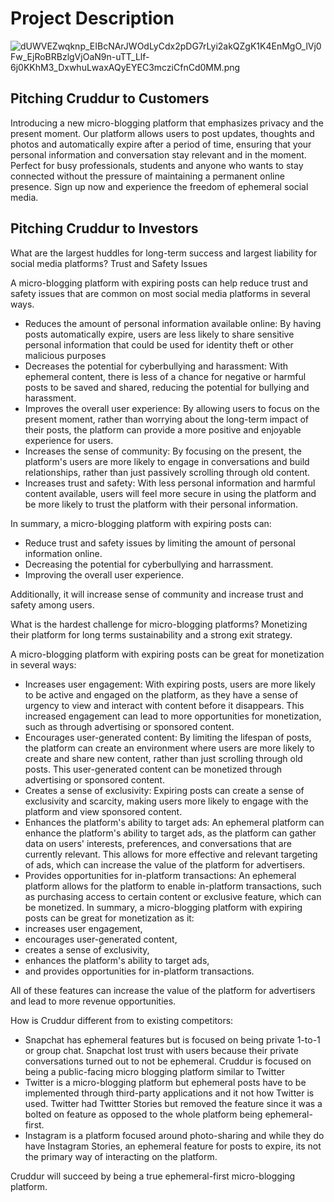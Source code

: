 # Project Description

![dUWVEZwqknp_EIBcNArJWOdLyCdx2pDG7rLyi2akQZgK1K4EnMgO_lVj0Fw_EjRoBRBzlgVjOaN9n-uTT_Llf-6j0KKhM3_DxwhuLwaxAQyEYEC3mcziCfnCd0MM.png](..%2F..%2F..%2FLibrary%2FGroup%20Containers%2Fgroup.com.apple.notes%2Ftmp%2FHardLinkURLTemp%2F18D72A21-2C13-4BE3-9F7D-01F1C34AF4CB%2F-62135769600%2FdUWVEZwqknp_EIBcNArJWOdLyCdx2pDG7rLyi2akQZgK1K4EnMgO_lVj0Fw_EjRoBRBzlgVjOaN9n-uTT_Llf-6j0KKhM3_DxwhuLwaxAQyEYEC3mcziCfnCd0MM.png)

## Pitching Cruddur to Customers
 Introducing a new micro-blogging platform that emphasizes privacy and the present moment. 
 Our platform allows users to post updates, thoughts and photos and automatically expire after a period of time, ensuring that your personal information and conversation stay relevant and in the moment.
 Perfect for busy professionals, students and anyone who wants to stay connected without the pressure of maintaining a permanent online presence.
 Sign up now and experience the freedom of ephemeral social media.

## Pitching Cruddur to Investors
  What are the largest huddles for long-term success and largest liability for social media platforms? Trust and Safety Issues

  A micro-blogging platform with expiring posts can help reduce trust and safety issues that are common on most social media platforms in several ways.
  * Reduces the amount of personal information available online: By having posts automatically expire, users are less likely to share sensitive personal information that could be used for identity theft or other malicious purposes
  * Decreases the potential for cyberbullying and harassment: With ephemeral content, there is less of a chance for negative or harmful posts to be saved and shared, reducing the potential for bullying and harassment.
  * Improves the overall user experience: By allowing users to focus on the present moment, rather than worrying about the long-term impact of their posts, the platform can provide a more positive and enjoyable experience for users.
  * Increases the sense of community: By focusing on the present, the platform's users are more likely to engage in conversations and build relationships, rather than just passively scrolling through old content.
  * Increases trust and safety: With less personal information and harmful content available, users will feel more secure in using the platform and be more likely to trust the platform with their personal information.

  In summary, a micro-blogging platform with expiring posts can:
   * Reduce trust and safety issues by limiting the amount of personal information online.
   * Decreasing the potential for cyberbullying and harrassment.
   * Improving the overall user experience.

  Additionally, it will increase sense of community and increase trust and safety among users.

  What is the hardest challenge for micro-blogging platforms? Monetizing their platform for long terms sustainability and a strong exit strategy.

  A micro-blogging platform with expiring posts can be great for monetization in several ways:
  * Increases user engagement: With expiring posts, users are more likely to be active and engaged on the platform, as they have a sense of urgency to view and interact with content before it disappears. This increased engagement can lead to more opportunities for monetization, such as through advertising or sponsored content.
  * Encourages user-generated content: By limiting the lifespan of posts, the platform can create an environment where users are more likely to create and share new content, rather than just scrolling through old posts. This user-generated content can be monetized through advertising or sponsored content.
  * Creates a sense of exclusivity: Expiring posts can create a sense of exclusivity and scarcity, making users more likely to engage with the platform and view sponsored content.
  * Enhances the platform's ability to target ads: An ephemeral platform can enhance the platform's ability to target ads, as the platform can gather data on users' interests, preferences, and conversations that are currently relevant. This allows for more effective and relevant targeting of ads, which can increase the value of the platform for advertisers.
  * Provides opportunities for in-platform transactions: An ephemeral platform allows for the platform to enable in-platform transactions, such as purchasing access to certain content or exclusive feature, which can be monetized.
  In summary, a micro-blogging platform with expiring posts can be great for monetization as it:
  * increases user engagement, 
  * encourages user-generated content, 
  * creates a sense of exclusivity, 
  * enhances the platform's ability to target ads, 
  * and provides opportunities for in-platform transactions.

  All of these features can increase the value of the platform for advertisers and lead to more revenue opportunities.
  
  How is Cruddur different from to existing competitors: 
   * Snapchat has ephemeral features but is focused on being private 1-to-1 or group chat. Snapchat lost trust with users because their private conversations turned out to not be ephemeral. Cruddur is focused on being a public-facing micro blogging platform similar to Twitter
   * Twitter is a micro-blogging platform but ephemeral posts have to be implemented through third-party applications and it not how Twitter is used. Twitter had Twittter Stories but removed the feature since it was a bolted on feature as opposed to the whole platform being ephemeral-first.
   * Instagram is a platform focused around photo-sharing and while they do have Instagram Stories, an ephemeral feature for posts to expire, its not the primary way of interacting on the platform.


Cruddur will succeed by being a true ephemeral-first micro-blogging platform.


